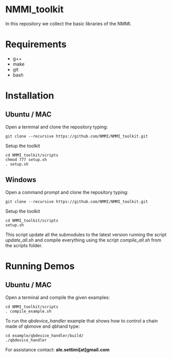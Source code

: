 # NMMI_toolkit
In this repository we collect the basic libraries of the NMMI.

Requirements
===
- g++
- make
- git
- bash

Installation
===

Ubuntu / MAC
---
Open a terminal and clone the repository typing:
```
git clone --recursive https://github.com/NMMI/NMMI_toolkit.git
```

Setup the toolkit
```
cd NMMI_toolkit/scripts
chmod 777 setup.sh
. setup.sh
```


Windows
---
Open a command prompt and clone the repository typing:
```
git clone --recursive https://github.com/NMMI/NMMI_toolkit.git
```

Setup the toolkit
```
cd NMMI_toolkit/scripts
setup.sh
```

This script update all the submodules to the latest version running the script *update_all.sh* and compile everything using the script *compile_all.sh* from the scripts folder.

Running Demos
===

Ubuntu / MAC
---
Open a terminal and compile the given examples:
```
cd NMMI_toolkit/scripts
. compile_example.sh
```

To run the *qbdevice_handler* example that shows how to control a chain made of qbmove and qbhand type:
```
cd example/qbdevice_handler/build/
./qbdevice_handler
```

For assistance contact: **ale.settimi[at]gmail.com**

